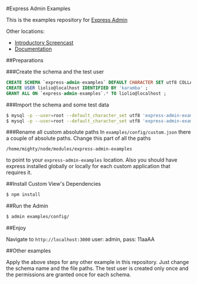 
#Express Admin Examples

This is the examples repository for [Express Admin][1]

Other locations:
- [Introductory Screencast][3]
- [Documentation][2]

##Preparations

###Create the schema and the test user
```sql
CREATE SCHEMA `express-admin-examples` DEFAULT CHARACTER SET utf8 COLLATE utf8_general_ci ;
CREATE USER liolio@localhost IDENTIFIED BY 'karamba' ;
GRANT ALL ON `express-admin-examples`.* TO liolio@localhost ;
```

###Import the schema and some test data
```bash
$ mysql -p --user=root --default_character_set utf8 'express-admin-examples' < fixtures/examples/schema.sql
$ mysql -p --user=root --default_character_set utf8 'express-admin-examples' < fixtures/examples/insert.sql
```

###Rename all custom absolute paths
In `examples/config/custom.json` there a couple of absolute paths. Change this part of all the paths

```
/home/mighty/node/modules/express-admin-examples
```
to point to your `express-admin-examples` location. Also you should have express installed globally or locally for each custom application that requires it.

##Install Custom View's Dependencies
```bash
$ npm install
```

##Run the Admin

```bash
$ admin examples/config/
```

##Enjoy

Navigate to `http://localhost:3000`
user: admin, pass: 11aaAA

##Other examples

Apply the above steps for any other example in this repository. Just change the schema name and the file paths. The test user is created only once and the permissions are granted once for each schema.


  [1]: https://github.com/simov/express-admin
  [2]: https://simov.github.com/express-admin-site
  [3]: http://www.youtube.com/watch?v=1CdoCB96QNk